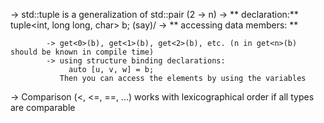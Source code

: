 -> std::tuple is a generalization of std::pair (2 -> n)
-> ** declaration:** tuple<int, long long, char> b; (say)/
-> ** accessing data members: ** 
          
            -> get<0>(b), get<1>(b), get<2>(b), etc. (n in get<n>(b) should be known in compile time)
            -> using structure binding declarations:
                 auto [u, v, w] = b; 
               Then you can access the elements by using the variables
    
-> Comparison (<, <=, ==, ...) works with lexicographical order if all types are comparable
